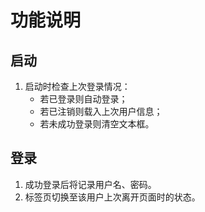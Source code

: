 

# 功能说明

## 启动

1. 启动时检查上次登录情况：
    * 若已登录则自动登录；
    * 若已注销则载入上次用户信息；
    * 若未成功登录则清空文本框。

## 登录

1. 成功登录后将记录用户名、密码。
2. 标签页切换至该用户上次离开页面时的状态。

